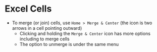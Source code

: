 # Excel Cells

- To merge (or join) cells, use `Home > Merge & Center` (the icon is two arrows in a cell pointing outward)
    - Clicking and holding the `Merge & Center` icon has more options including to merge cells
    - The option to unmerge is under the same menu
